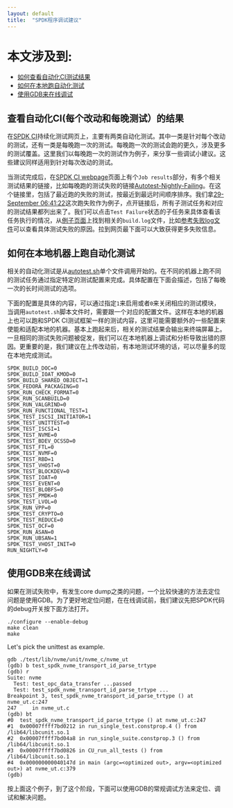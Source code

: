 ```yaml
---
layout: default
title:  "SPDK程序调试建议"
---
```


# 本文涉及到:

* [如何查看自动化CI测试结果](#ci)
* [如何在本地跑自动化测试](#local_run)
* [使用GDB来在线调试](#gdb)

<a id="ci"></a>
## 查看自动化CI(每个改动和每晚测试）的结果

在[SPDK CI](https://dqtibwqq6s6ux.cloudfront.net/)持续化测试网页上，主要有两类自动化测试。其中一类是针对每个改动的测试，还有一类是每晚跑一次的测试。每晚跑一次的测试会跑的更久，涉及更多的测试覆盖。这里我们以每晚跑一次的测试作为例子，来分享一些调试小建议。这些建议同样适用到针对每次改动的测试。

当测试完成后，在[SPDK CI webpage](https://dqtibwqq6s6ux.cloudfront.net/)页面上有个`Job results`部分，有多个相关测试结果的链接，比如每晚跑的测试失败的链接[Autotest-Nightly-Failing](https://dqtibwqq6s6ux.cloudfront.net/public_build/autotest-nightly-failing.html)。在这个链接里，包括了最近跑的失败的测试，按最近到最远时间顺序排序。我们拿[29-September 06:41:22](https://dqtibwqq6s6ux.cloudfront.net/public_build/autotest-nightly-failing_454.html)这次跑失败作为例子，点开链接后，所有子测试任务和对应的测试结果都列出来了。我们可以点击`Test Failure`状态的子任务来具体查看该任务执行的情况，从[例子页面](https://dqtibwqq6s6ux.cloudfront.net/results/autotest-nightly-failing/builds/454/archive/vhost_autotest_nightly/index.html)上找到相关的`build.log`文件，比如[参考失败log文件](https://dqtibwqq6s6ux.cloudfront.net/results/autotest-nightly-failing/builds/454/archive/vhost_autotest_nightly/build.log)可以查看具体测试失败的原因。拉到网页最下面可以大致获得更多失败信息。

<a id="local_run"></a>
## 如何在本地机器上跑自动化测试

相关的自动化测试是从[autotest.sh](https://github.com/spdk/spdk/blob/master/autotest.sh)单个文件调用开始的。在不同的机器上跑不同的测试任务通过指定特定的测试配置来完成。具体配置在下面会描述，包括了每晚一次的长时间测试的选项。

下面的配置是具体的内容，可以通过指定`1`来启用或者`0`来关闭相应的测试模块，当调用`autotest.sh`脚本文件时，需要跟一个对应的配置文件。这样在本地的机器上也可以跑和SPDK CI测试框架一样的测试内容，这里可能需要额外的一些配置来使能和适配本地的机器。基本上跑起来后，相关的测试结果会输出来终端屏幕上。一旦相同的测试失败问题被促发，我们可以在本地机器上调试和分析导致出错的原因。更重要的是，我们建议在上传改动前，有本地测试环境的话，可以尽量多的现在本地完成测试。

~~~{.sh}
SPDK_BUILD_DOC=0
SPDK_BUILD_IOAT_KMOD=0
SPDK_BUILD_SHARED_OBJECT=1
SPDK_FEDORA_PACKAGING=0
SPDK_RUN_CHECK_FORMAT=0
SPDK_RUN_SCANBUILD=0
SPDK_RUN_VALGRIND=0
SPDK_RUN_FUNCTIONAL_TEST=1
SPDK_TEST_ISCSI_INITIATOR=1
SPDK_TEST_UNITTEST=0
SPDK_TEST_ISCSI=1
SPDK_TEST_NVME=0
SPDK_TEST_BDEV_OCSSD=0
SPDK_TEST_FTL=0
SPDK_TEST_NVMF=0
SPDK_TEST_RBD=1
SPDK_TEST_VHOST=0
SPDK_TEST_BLOCKDEV=0
SPDK_TEST_IOAT=0
SPDK_TEST_EVENT=0
SPDK_TEST_BLOBFS=0
SPDK_TEST_PMDK=0
SPDK_TEST_LVOL=0
SPDK_RUN_VPP=0
SPDK_TEST_CRYPTO=0
SPDK_TEST_REDUCE=0
SPDK_TEST_OCF=0
SPDK_RUN_ASAN=0
SPDK_RUN_UBSAN=1
SPDK_TEST_VHOST_INIT=0
RUN_NIGHTLY=0
~~~

<a id="gdb"></a>
## 使用GDB来在线调试
如果在测试失败中，有发生core dump之类的问题，一个比较快速的方法去定位问题是使用GDB。为了更好地定位问题，在在线调试前，我们建议先把SPDK代码的debug开关按下面方法打开。

~~~{.sh}
./configure --enable-debug
make clean
make
~~~

Let's pick the unittest as example.

~~~{.sh}
gdb ./test/lib/nvme/unit/nvme_c/nvme_ut
(gdb) b test_spdk_nvme_transport_id_parse_trtype
(gdb) r
Suite: nvme
  Test: test_opc_data_transfer ...passed
  Test: test_spdk_nvme_transport_id_parse_trtype ...
Breakpoint 3, test_spdk_nvme_transport_id_parse_trtype () at nvme_ut.c:247
247     in nvme_ut.c
(gdb) bt
#0  test_spdk_nvme_transport_id_parse_trtype () at nvme_ut.c:247
#1  0x00007ffff7bd0212 in run_single_test.constprop.4 () from /lib64/libcunit.so.1
#2  0x00007ffff7bd04a8 in run_single_suite.constprop.3 () from /lib64/libcunit.so.1
#3  0x00007ffff7bd0826 in CU_run_all_tests () from /lib64/libcunit.so.1
#4  0x000000000040147d in main (argc=<optimized out>, argv=<optimized out>) at nvme_ut.c:379
(gdb)
~~~

按上面这个例子，到了这个阶段，下面可以使用GDB的常规调试方法来定位、调试和解决问题。
